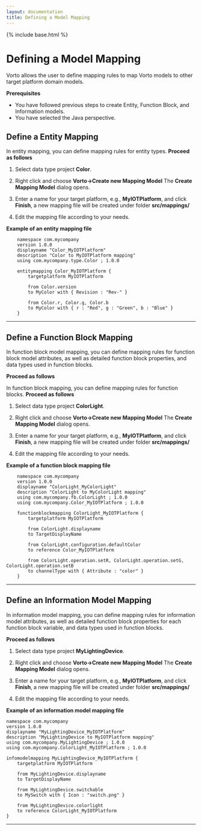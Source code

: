 ```yaml
---
layout: documentation
title: Defining a Model Mapping
---
```

{% include base.html %}
# Defining a Model Mapping

Vorto allows the user to define mapping rules to map Vorto models to other target platform domain models.


**Prerequisites**

 - You have followed previous steps to create Entity, Function Block, and Information models.
 - You have selected the Java perspective.

## Define a Entity Mapping
In entity mapping, you can define mapping rules for entity types. 
**Proceed as follows**
			
1. Select data type project **Color**.

2. Right click and choose **Vorto->Create new Mapping Model**
   The **Create Mapping Model** dialog opens.

3. Enter a name for your target platform, e.g., **MyIOTPlatform**, and click **Finish**, a new mapping file will be created under folder **src/mappings/**

4. Edit the mapping file according to your needs.

**Example of an entity mapping file**

		namespace com.mycompany
		version 1.0.0
		displayname "Color_MyIOTPlatform"
		description "Color to MyIOTPlatform mapping"
		using com.mycompany.type.Color ; 1.0.0
		
		entitymapping Color_MyIOTPlatform {
			targetplatform MyIOTPlatform
		
			from Color.version
			to MyColor with { Revision : "Rev-" }
		
			from Color.r, Color.g, Color.b
			to MyColor with { r : "Red", g : "Green", b : "Blue" }
		}	
-----

## Define a Function Block Mapping
In function block model mapping, you can define mapping rules for function block model attributes, as well as detailed function block properties, and data types used in function blocks.

**Proceed as follows**

In function block mapping, you can define mapping rules for function blocks. 
**Proceed as follows**
			
1. Select data type project **ColorLight**.

2. Right click and choose **Vorto->Create new Mapping Model**
   The **Create Mapping Model** dialog opens.

3. Enter a name for your target platform, e.g., **MyIOTPlatform**, and click **Finish**, a new mapping file will be created under folder **src/mappings/**

4. Edit the mapping file according to your needs.

**Example of a function block mapping file**
	
		namespace com.mycompany
		version 1.0.0
		displayname "ColorLight_MyColorLight"
		description "ColorLight to MyColorLight mapping"
		using com.mycompany.fb.ColorLight ; 1.0.0
		using com.mycompany.Color_MyIOTPlatform ; 1.0.0
		
		functionblockmapping ColorLight_MyIOTPlatform {
			targetplatform MyIOTPlatform
		
			from ColorLight.displayname
			to TargetDisplayName
		
			from ColorLight.configuration.defaultColor
			to reference Color_MyIOTPlatform
		
			from ColorLight.operation.setR, ColorLight.operation.setG, ColorLight.operation.setB
			to channelType with { Attribute : "color" }
		}	

-----

## Define an Information Model Mapping
In information model mapping, you can define mapping rules for information model attributes, as well as detailed function block properties for each function block variable, and data types used in function blocks.

**Proceed as follows**

1. Select data type project **MyLightingDevice**.

2. Right click and choose **Vorto->Create new Mapping Model**
   The **Create Mapping Model** dialog opens.

3. Enter a name for your target platform, e.g., **MyIOTPlatform**, and click **Finish**, a new mapping file will be created under folder **src/mappings/**

4. Edit the mapping file according to your needs.


**Example of an information model mapping file**


	namespace com.mycompany
	version 1.0.0
	displayname "MyLightingDevice_MyIOTPlatform"
	description "MyLightingDevice to MyIOTPlatform mapping"
	using com.mycompany.MyLightingDevice ; 1.0.0
	using com.mycompany.ColorLight_MyIOTPlatform ; 1.0.0
	
	infomodelmapping MyLightingDevice_MyIOTPlatform {
		targetplatform MyIOTPlatform
	
		from MyLightingDevice.displayname
		to TargetDisplayName
	
		from MyLightingDevice.switchable
		to MySwitch with { Icon : "switch.png" }
	
		from MyLightingDevice.colorlight
		to reference ColorLight_MyIOTPlatform
	}	

-----